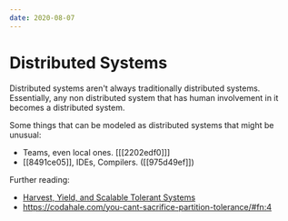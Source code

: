 ```yaml
---
date: 2020-08-07
---
```


# Distributed Systems

Distributed systems aren't always traditionally distributed systems.
Essentially, any non distributed system that has human involvement in it becomes a distributed system.

Some things that can be modeled as distributed systems that might be unusual:

- Teams, even local ones. [[[2202edf0]]]
- [[8491ce05]], IDEs, Compilers. ([[975d49ef]])

Further reading:

- [Harvest, Yield, and Scalable Tolerant Systems](http://citeseerx.ist.psu.edu/viewdoc/download?doi=10.1.1.24.3690&rep=rep1&type=pdf)
- https://codahale.com/you-cant-sacrifice-partition-tolerance/#fn:4
